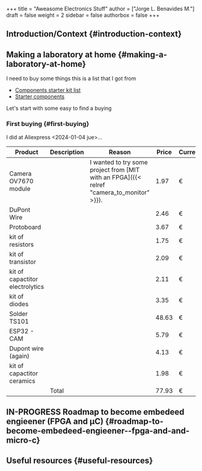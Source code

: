 +++
title = "Aweasome Electronics Stuff"
author = ["Jorge L. Benavides M."]
draft = false
weight = 2
sidebar = false
authorbox = false
+++

<!--more-->


## Introduction/Context {#introduction-context}


## Making a laboratory at home {#making-a-laboratory-at-home}

I need to buy some things this is a list that I got from

-   [Components starter kit list](https://www.reddit.com/r/PrintedCircuitBoard/wiki/starter/?utm_source=reddit&utm_medium=usertext&utm_name=AskElectronics&utm_content=t1_ea2w47i#wiki_components_starter_kit)
-   [Starter components](https://www.reddit.com/r/AskElectronics/wiki/starter_components)

Let's start with some easy to find a buying


### First buying {#first-buying}

I did at Aliexpress <span class="timestamp-wrapper"><span class="timestamp">&lt;2024-01-04 jue&gt;</span></span>...

<style>.org-center { margin-left: auto; margin-right: auto; text-align: center; }</style>

<div class="org-center">

| Product                         | Description | Reason                                                                                    | Price | Currency |
|---------------------------------|-------------|-------------------------------------------------------------------------------------------|-------|----------|
| Camera OV7670 module            |             | I wanted to try some project from [MIT with an FPGA]({{< relref "camera_to_monitor" >}}). | 1.97  | €        |
| DuPont Wire                     |             |                                                                                           | 2.46  | €        |
| Protoboard                      |             |                                                                                           | 3.67  | €        |
| kit of resistors                |             |                                                                                           | 1.75  | €        |
| kit of transistor               |             |                                                                                           | 2.09  | €        |
| kit of capactitor electrolytics |             |                                                                                           | 2.11  | €        |
| kit of diodes                   |             |                                                                                           | 3.35  | €        |
| Solder TS101                    |             |                                                                                           | 48.63 | €        |
| ESP32 - CAM                     |             |                                                                                           | 5.79  | €        |
| Dupont wire (again)             |             |                                                                                           | 4.13  | €        |
| kit of capactitor ceramics      |             |                                                                                           | 1.98  | €        |
|                                 | Total       |                                                                                           | 77.93 | €        |

</div>


## <span class="org-todo todo IN_PROGRESS">IN-PROGRESS</span> Roadmap to become embedeed engieener (FPGA and &micro;C) {#roadmap-to-become-embedeed-engieener--fpga-and-and-micro-c}


## Useful resources {#useful-resources}
